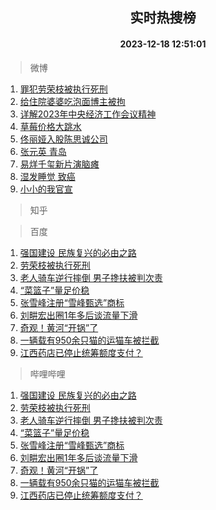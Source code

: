 <div align="center"><h2>实时热搜榜</h2><h4>2023-12-18 12:51:01</h4></div>

> 微博  

1. [罪犯劳荣枝被执行死刑](https://s.weibo.com/weibo?q=%23%E7%BD%AA%E7%8A%AF%E5%8A%B3%E8%8D%A3%E6%9E%9D%E8%A2%AB%E6%89%A7%E8%A1%8C%E6%AD%BB%E5%88%91%23&t=31&band_rank=1&Refer=top)<br />
2. [给住院婆婆吃泡面博主被拘](https://s.weibo.com/weibo?q=%23%E7%BB%99%E4%BD%8F%E9%99%A2%E5%A9%86%E5%A9%86%E5%90%83%E6%B3%A1%E9%9D%A2%E5%8D%9A%E4%B8%BB%E8%A2%AB%E6%8B%98%23&t=31&band_rank=2&Refer=top)<br />
3. [详解2023年中央经济工作会议精神](https://s.weibo.com/weibo?q=%23%E8%AF%A6%E8%A7%A32023%E5%B9%B4%E4%B8%AD%E5%A4%AE%E7%BB%8F%E6%B5%8E%E5%B7%A5%E4%BD%9C%E4%BC%9A%E8%AE%AE%E7%B2%BE%E7%A5%9E%23&t=31&band_rank=3&Refer=top)<br />
4. [草莓价格大跳水](https://s.weibo.com/weibo?q=%23%E8%8D%89%E8%8E%93%E4%BB%B7%E6%A0%BC%E5%A4%A7%E8%B7%B3%E6%B0%B4%23&t=31&band_rank=4&Refer=top)<br />
5. [佟丽娅入股陈思诚公司](https://s.weibo.com/weibo?q=%23%E4%BD%9F%E4%B8%BD%E5%A8%85%E5%85%A5%E8%82%A1%E9%99%88%E6%80%9D%E8%AF%9A%E5%85%AC%E5%8F%B8%23&t=31&band_rank=5&Refer=top)<br />
6. [张元英 青岛](https://s.weibo.com/weibo?q=%E5%BC%A0%E5%85%83%E8%8B%B1%20%E9%9D%92%E5%B2%9B&t=31&band_rank=6&Refer=top)<br />
7. [易烊千玺新片演脑瘫](https://s.weibo.com/weibo?q=%23%E6%98%93%E7%83%8A%E5%8D%83%E7%8E%BA%E6%96%B0%E7%89%87%E6%BC%94%E8%84%91%E7%98%AB%23&t=31&band_rank=7&Refer=top)<br />
8. [湿发睡觉 致癌](https://s.weibo.com/weibo?q=%E6%B9%BF%E5%8F%91%E7%9D%A1%E8%A7%89%20%E8%87%B4%E7%99%8C&t=31&band_rank=8&Refer=top)<br />
9. [小小的我官宣](https://s.weibo.com/weibo?q=%23%E5%B0%8F%E5%B0%8F%E7%9A%84%E6%88%91%E5%AE%98%E5%AE%A3%23&t=31&band_rank=9&Refer=top)<br />

> 知乎  


> 百度  

1. [强国建设 民族复兴的必由之路](https://www.baidu.com/s?wd=%E5%BC%BA%E5%9B%BD%E5%BB%BA%E8%AE%BE+%E6%B0%91%E6%97%8F%E5%A4%8D%E5%85%B4%E7%9A%84%E5%BF%85%E7%94%B1%E4%B9%8B%E8%B7%AF&sa=fyb_news&rsv_dl=fyb_news)<br />
2. [劳荣枝被执行死刑](https://www.baidu.com/s?wd=%E5%8A%B3%E8%8D%A3%E6%9E%9D%E8%A2%AB%E6%89%A7%E8%A1%8C%E6%AD%BB%E5%88%91&sa=fyb_news&rsv_dl=fyb_news)<br />
3. [老人骑车逆行摔倒 男子搀扶被判次责](https://www.baidu.com/s?wd=%E8%80%81%E4%BA%BA%E9%AA%91%E8%BD%A6%E9%80%86%E8%A1%8C%E6%91%94%E5%80%92+%E7%94%B7%E5%AD%90%E6%90%80%E6%89%B6%E8%A2%AB%E5%88%A4%E6%AC%A1%E8%B4%A3&sa=fyb_news&rsv_dl=fyb_news)<br />
4. [“菜篮子”量足价稳](https://www.baidu.com/s?wd=%E2%80%9C%E8%8F%9C%E7%AF%AE%E5%AD%90%E2%80%9D%E9%87%8F%E8%B6%B3%E4%BB%B7%E7%A8%B3&sa=fyb_news&rsv_dl=fyb_news)<br />
5. [张雪峰注册“雪峰甄选”商标](https://www.baidu.com/s?wd=%E5%BC%A0%E9%9B%AA%E5%B3%B0%E6%B3%A8%E5%86%8C%E2%80%9C%E9%9B%AA%E5%B3%B0%E7%94%84%E9%80%89%E2%80%9D%E5%95%86%E6%A0%87&sa=fyb_news&rsv_dl=fyb_news)<br />
6. [刘畊宏出圈1年多后谈流量下滑](https://www.baidu.com/s?wd=%E5%88%98%E7%95%8A%E5%AE%8F%E5%87%BA%E5%9C%881%E5%B9%B4%E5%A4%9A%E5%90%8E%E8%B0%88%E6%B5%81%E9%87%8F%E4%B8%8B%E6%BB%91&sa=fyb_news&rsv_dl=fyb_news)<br />
7. [奇观！黄河“开锅”了](https://www.baidu.com/s?wd=%E5%A5%87%E8%A7%82%EF%BC%81%E9%BB%84%E6%B2%B3%E2%80%9C%E5%BC%80%E9%94%85%E2%80%9D%E4%BA%86&sa=fyb_news&rsv_dl=fyb_news)<br />
8. [一辆载有950余只猫的运猫车被拦截](https://www.baidu.com/s?wd=%E4%B8%80%E8%BE%86%E8%BD%BD%E6%9C%89950%E4%BD%99%E5%8F%AA%E7%8C%AB%E7%9A%84%E8%BF%90%E7%8C%AB%E8%BD%A6%E8%A2%AB%E6%8B%A6%E6%88%AA&sa=fyb_news&rsv_dl=fyb_news)<br />
9. [江西药店已停止统筹额度支付？](https://www.baidu.com/s?wd=%E6%B1%9F%E8%A5%BF%E8%8D%AF%E5%BA%97%E5%B7%B2%E5%81%9C%E6%AD%A2%E7%BB%9F%E7%AD%B9%E9%A2%9D%E5%BA%A6%E6%94%AF%E4%BB%98%EF%BC%9F&sa=fyb_news&rsv_dl=fyb_news)<br />

> 哔哩哔哩  

1. [强国建设 民族复兴的必由之路](https://www.baidu.com/s?wd=%E5%BC%BA%E5%9B%BD%E5%BB%BA%E8%AE%BE+%E6%B0%91%E6%97%8F%E5%A4%8D%E5%85%B4%E7%9A%84%E5%BF%85%E7%94%B1%E4%B9%8B%E8%B7%AF&sa=fyb_news&rsv_dl=fyb_news)<br />
2. [劳荣枝被执行死刑](https://www.baidu.com/s?wd=%E5%8A%B3%E8%8D%A3%E6%9E%9D%E8%A2%AB%E6%89%A7%E8%A1%8C%E6%AD%BB%E5%88%91&sa=fyb_news&rsv_dl=fyb_news)<br />
3. [老人骑车逆行摔倒 男子搀扶被判次责](https://www.baidu.com/s?wd=%E8%80%81%E4%BA%BA%E9%AA%91%E8%BD%A6%E9%80%86%E8%A1%8C%E6%91%94%E5%80%92+%E7%94%B7%E5%AD%90%E6%90%80%E6%89%B6%E8%A2%AB%E5%88%A4%E6%AC%A1%E8%B4%A3&sa=fyb_news&rsv_dl=fyb_news)<br />
4. [“菜篮子”量足价稳](https://www.baidu.com/s?wd=%E2%80%9C%E8%8F%9C%E7%AF%AE%E5%AD%90%E2%80%9D%E9%87%8F%E8%B6%B3%E4%BB%B7%E7%A8%B3&sa=fyb_news&rsv_dl=fyb_news)<br />
5. [张雪峰注册“雪峰甄选”商标](https://www.baidu.com/s?wd=%E5%BC%A0%E9%9B%AA%E5%B3%B0%E6%B3%A8%E5%86%8C%E2%80%9C%E9%9B%AA%E5%B3%B0%E7%94%84%E9%80%89%E2%80%9D%E5%95%86%E6%A0%87&sa=fyb_news&rsv_dl=fyb_news)<br />
6. [刘畊宏出圈1年多后谈流量下滑](https://www.baidu.com/s?wd=%E5%88%98%E7%95%8A%E5%AE%8F%E5%87%BA%E5%9C%881%E5%B9%B4%E5%A4%9A%E5%90%8E%E8%B0%88%E6%B5%81%E9%87%8F%E4%B8%8B%E6%BB%91&sa=fyb_news&rsv_dl=fyb_news)<br />
7. [奇观！黄河“开锅”了](https://www.baidu.com/s?wd=%E5%A5%87%E8%A7%82%EF%BC%81%E9%BB%84%E6%B2%B3%E2%80%9C%E5%BC%80%E9%94%85%E2%80%9D%E4%BA%86&sa=fyb_news&rsv_dl=fyb_news)<br />
8. [一辆载有950余只猫的运猫车被拦截](https://www.baidu.com/s?wd=%E4%B8%80%E8%BE%86%E8%BD%BD%E6%9C%89950%E4%BD%99%E5%8F%AA%E7%8C%AB%E7%9A%84%E8%BF%90%E7%8C%AB%E8%BD%A6%E8%A2%AB%E6%8B%A6%E6%88%AA&sa=fyb_news&rsv_dl=fyb_news)<br />
9. [江西药店已停止统筹额度支付？](https://www.baidu.com/s?wd=%E6%B1%9F%E8%A5%BF%E8%8D%AF%E5%BA%97%E5%B7%B2%E5%81%9C%E6%AD%A2%E7%BB%9F%E7%AD%B9%E9%A2%9D%E5%BA%A6%E6%94%AF%E4%BB%98%EF%BC%9F&sa=fyb_news&rsv_dl=fyb_news)<br />
